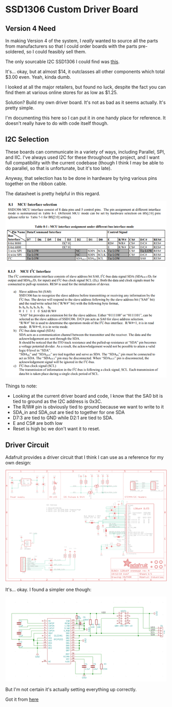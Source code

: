 # SSD1306 Custom Driver Board

## Version 4 Need

In making Version 4 of the system, I *really* wanted to source all the parts from manufacturers so that I could order boards with the parts pre-soldered, so I could feasibly sell them.

The only sourcable I2C SSD1306 I could find was [this](https://www.newark.com/midas/mdob128064v2v-yi/oled-graphic-display-cob-128x64pixels/dp/21AH3309).

It's... okay, but at almost \$14, it outclasses all other components which total \$3.00 even.
Yeah, kinda dumb.

I looked at all the major retailers, but found no luck, despite the fact you can find them at various online stores for as low as $1.25.

Solution?
Build my own driver board. It's not as bad as it seems actually. It's pretty simple.

I'm documenting this here so I can put it in one handy place for reference. It doesn't really have to do with code itself though.

## I2C Selection

These boards can communicate in a variety of ways, including Parallel, SPI, and IIC.
I've always used I2C for these throughout the project, and I want full compatibility with the current codebase (though I think I may be able to do parallel, so that is unfortunate, but it's too late).

Anyway, that selection has to be done in hardware by tying various pins together on the ribbon cable.

The datasheet is pretty helpful in this regard.

![int-sel](/docs/img/int-sel.png)

![iic-int-1](/docs/img/iic-int-1.png)

Things to note:
* Looking at the current driver board and code, I know that the SA0 bit is tied to ground as the I2C address is 0x3C.
* The R/W\# pin is obviously tied to ground because we want to write to it
* SDA\_in and SDA\_out are tied to together for one SDA
* D7:3 are tied to GND while D2:1 are tied to SDA.
* E and CS# are both low
* Reset is high bc we don't want it to reset.

## Driver Circuit

Adafruit provides a driver circuit that I think I can use as a reference for my own design:

![adafruit i2c display circuit](/docs/img/adafruit-ssd1306-driver.png)

It's... okay.
I found a simpler one though:

![simpler i2c ssd1306](/docs/img/simpler-ssd1306-driver.png)

But I'm not certain it's actually setting everything up correctly.

Got it from [here](https://www.olimex.com/Products/Modules/LCD/MOD-OLED-128x64/open-source-hardware)


